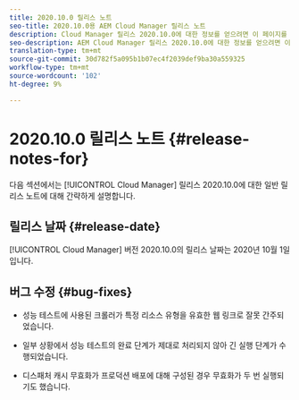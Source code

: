 ```yaml
---
title: 2020.10.0 릴리스 노트
seo-title: 2020.10.0용 AEM Cloud Manager 릴리스 노트
description: Cloud Manager 릴리스 2020.10.0에 대한 정보를 얻으려면 이 페이지를 따르십시오
seo-description: AEM Cloud Manager 릴리스 2020.10.0에 대한 정보를 얻으려면 이 페이지를 따르십시오
translation-type: tm+mt
source-git-commit: 30d782f5a095b1b07ec4f2039def9ba30a559325
workflow-type: tm+mt
source-wordcount: '102'
ht-degree: 9%

---
```


# 2020.10.0 릴리스 노트 {#release-notes-for}

다음 섹션에서는 [!UICONTROL Cloud Manager] 릴리스 2020.10.0에 대한 일반 릴리스 노트에 대해 간략하게 설명합니다.

## 릴리스 날짜 {#release-date}

[!UICONTROL Cloud Manager] 버전 2020.10.0의 릴리스 날짜는 2020년 10월 1일입니다.

## 버그 수정 {#bug-fixes}

* 성능 테스트에 사용된 크롤러가 특정 리소스 유형을 유효한 웹 링크로 잘못 간주되었습니다.

* 일부 상황에서 성능 테스트의 완료 단계가 제대로 처리되지 않아 긴 실행 단계가 수행되었습니다.

* 디스패처 캐시 무효화가 프로덕션 배포에 대해 구성된 경우 무효화가 두 번 실행되기도 했습니다.